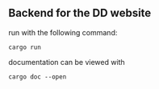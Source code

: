 ## Backend for the DD website

run with the following command:

```
cargo run
```

documentation can be viewed with

```
cargo doc --open
```
